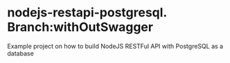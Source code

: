 # nodejs-restapi-postgresql. Branch:withOutSwagger
Example project on how to build NodeJS RESTFul API with PostgreSQL as a database
